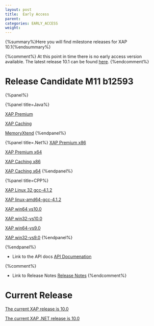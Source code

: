 ```yaml
---
layout: post
title:  Early Access
parent:
categories: EARLY_ACCESS
weight:
---
```


{%summary%}Here you will find milestone releases for XAP 10.1{%endsummary%}

{%comment%}
At this point in time there is no early access version available. The latest release 10.1 can be found [here](/index.html).
{%endcomment%}

# Release Candidate M11 b12593

{%panel%}


{%panel title=Java%}

[XAP Premium](http://www.gigaspaces.com/tempfiles/downloads/EarlyAccess/xap/10.1.0/m11/gigaspaces-xap-premium-10.1.0-m11-b12593-with-license.zip)

[XAP Caching](http://www.gigaspaces.com/tempfiles/downloads/EarlyAccess/xap/10.1.0/m11/gigaspaces-xap-caching-10.1.0-m11-b12593.zip)

[MemoryXtend](http://www.gigaspaces.com/tempfiles/downloads/EarlyAccess/xap/10.1.0/m11/blobstore-10.1.0-12593_M11_1.noarch.rpm)
{%endpanel%}


{%panel title=.Net%}
[XAP Premium x86](http://www.gigaspaces.com/tempfiles/downloads/EarlyAccess/xap/10.1.0/m11/GigaSpaces-XAP.NET-Premium-10.1.0.12593-M11-x86.msi)

[XAP Premium x64](http://www.gigaspaces.com/tempfiles/downloads/EarlyAccess/xap/10.1.0/m11/GigaSpaces-XAP.NET-Premium-10.1.0.12593-M11-x64.msi)

[XAP Caching x86](http://www.gigaspaces.com/tempfiles/downloads/EarlyAccess/xap/10.1.0/m11/GigaSpaces-XAP.NET-Caching-10.1.0.12593-M11-x86.msi)

[XAP Caching x64](http://www.gigaspaces.com/tempfiles/downloads/EarlyAccess/xap/10.1.0/m11/GigaSpaces-XAP.NET-Caching-10.1.0.12593-M11-x64.msi)
{%endpanel%}

{%panel title=CPP%}

[XAP Linux 32 gcc-4.1.2](http://www.gigaspaces.com/tempfiles/downloads/EarlyAccess/xap/10.1.0/m11/gigaspaces-cpp-10.1.0-m11-linux32-gcc-4.1.2.tar.gz)

[XAP linux-amd64-gcc-4.1.2](http://www.gigaspaces.com/tempfiles/downloads/EarlyAccess/xap/10.1.0/m11/gigaspaces-cpp-10.1.0-m11-linux-amd64-gcc-4.1.2.tar.gz)

[XAP win64 vs10.0](http://www.gigaspaces.com/tempfiles/downloads/EarlyAccess/xap/10.1.0/m11/gigaspaces-cpp-10.1.0-m11-win64-vs10.0.tar.gz)

[XAP win32-vs10.0](http://www.gigaspaces.com/tempfiles/downloads/EarlyAccess/xap/10.1.0/m11/gigaspaces-cpp-10.1.0-m11-win32-vs10.0.tar.gz)

[XAP win64-vs9.0](http://www.gigaspaces.com/tempfiles/downloads/EarlyAccess/xap/10.1.0/m11/gigaspaces-cpp-10.1.0-m11-win64-vs9.0.tar.gz)

[XAP win32-vs9.0](http://www.gigaspaces.com/tempfiles/downloads/EarlyAccess/xap/10.1.0/m11/gigaspaces-cpp-10.1.0-m11-win32-vs9.0.tar.gz)
{%endpanel%}

{%endpanel%}

* Link to the API docs
[API Documenation](/api_documentation)

{%comment%}
* Link to Release Notes
[Release Notes](/release_notes)
{%endcomment%}

# Current Release

[The current XAP release is 10.0](/xap101)

[The current XAP .NET release is 10.0](/xap101net)




